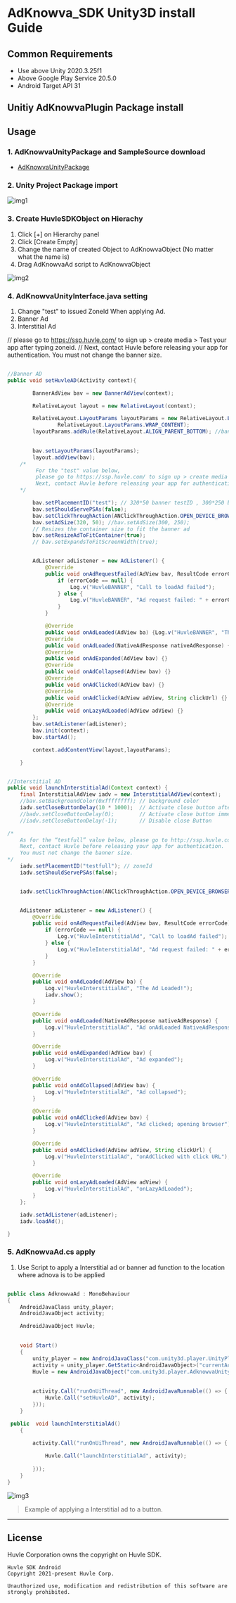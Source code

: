 # AdKnowva_SDK Unity3D install Guide

## Common Requirements
- Use above Unity 2020.3.25f1
- Above Google Play Service 20.5.0
- Android Target API 31


## Unitiy AdKnowvaPlugin Package install
## Usage
### 1. AdKnowvaUnityPackage and SampleSource download
- [AdKnowvaUnityPackage](https://github.com/Huvle-Ad/AdKnowva_SDK_EN/releases/tag/1.5.0)

### 2. Unity Project Package import
![img1](./img/img1.png)

### 3. Create HuvleSDKObject on Hierachy

1. Click [+] on Hierarchy panel
2. Click [Create Empty]
3. Change the name of created Object to AdKnowvaObject (No matter what the name is) 
4. Drag AdKnowvaAd script to AdKnowvaObject 

![img2](./img/img2.png)

### 4. AdKnowvaUnityInterface.java setting

1. Change "test" to issued ZoneId When applying Ad.
2. Banner Ad
3. Interstitial Ad

// please go to https://ssp.huvle.com/ to sign up > create media > Test your app after typing zoneid.
// Next, contact Huvle before releasing your app for authentication. You must not change the banner size.

```java

//Banner AD
public void setHuvleAD(Activity context){

        BannerAdView bav = new BannerAdView(context);

        RelativeLayout layout = new RelativeLayout(context);

        RelativeLayout.LayoutParams layoutParams = new RelativeLayout.LayoutParams(RelativeLayout.LayoutParams.MATCH_PARENT,
                RelativeLayout.LayoutParams.WRAP_CONTENT);
        layoutParams.addRule(RelativeLayout.ALIGN_PARENT_BOTTOM); //banner position
        

        bav.setLayoutParams(layoutParams);
        layout.addView(bav);
    /*
         For the "test" value below, 
         please go to https://ssp.huvle.com/ to sign up > create media > Test your app after typing zoneid.
         Next, contact Huvle before releasing your app for authentication. You must not change the banner size.
    */

        bav.setPlacementID("test"); // 320*50 banner testID , 300*250 banner test ID "testbig"
        bav.setShouldServePSAs(false);
        bav.setClickThroughAction(ANClickThroughAction.OPEN_DEVICE_BROWSER);
        bav.setAdSize(320, 50); //bav.setAdSize(300, 250);
        // Resizes the container size to fit the banner ad
        bav.setResizeAdToFitContainer(true);
        // bav.setExpandsToFitScreenWidth(true);


        AdListener adListener = new AdListener() {
            @Override
            public void onAdRequestFailed(AdView bav, ResultCode errorCode) {
                if (errorCode == null) {
                    Log.v("HuvleBANNER", "Call to loadAd failed");
                } else {
                    Log.v("HuvleBANNER", "Ad request failed: " + errorCode);
                }
            }

            @Override
            public void onAdLoaded(AdView ba) {Log.v("HuvleBANNER", "The Ad Loaded!");}
            @Override
            public void onAdLoaded(NativeAdResponse nativeAdResponse) {}
            @Override
            public void onAdExpanded(AdView bav) {}
            @Override
            public void onAdCollapsed(AdView bav) {}
            @Override
            public void onAdClicked(AdView bav) {}
            @Override
            public void onAdClicked(AdView adView, String clickUrl) {}
            @Override
            public void onLazyAdLoaded(AdView adView) {}
        };
        bav.setAdListener(adListener);
        bav.init(context);
        bav.startAd();

        context.addContentView(layout,layoutParams);

    }


//Interstitial AD
public void launchInterstitialAd(Context context) {
    final InterstitialAdView iadv = new InterstitialAdView(context);
    //bav.setBackgroundColor(0xffffffff); // background color
    iadv.setCloseButtonDelay(10 * 1000);  // Activate close button after 10 seconds
    //badv.setCloseButtonDelay(0);        // Activate close button immediately
    //iadv.setCloseButtonDelay(-1);       // Disable close Button

/*
    As for the “testfull” value below, please go to http://ssp.huvle.com/ to sign up > create media > select the 'fullscreen' checkbox > test your app after entering the zoneid corresponding to the 'fullscreen' option.
    Next, contact Huvle before releasing your app for authentication.
    You must not change the banner size.
*/
    iadv.setPlacementID("testfull"); // zoneId
    iadv.setShouldServePSAs(false);


    iadv.setClickThroughAction(ANClickThroughAction.OPEN_DEVICE_BROWSER);


    AdListener adListener = new AdListener() {
        @Override
        public void onAdRequestFailed(AdView bav, ResultCode errorCode) {
            if (errorCode == null) {
                Log.v("HuvleInterstitialAd", "Call to loadAd failed");
            } else {
                Log.v("HuvleInterstitialAd", "Ad request failed: " + errorCode);
            }
        }

        @Override
        public void onAdLoaded(AdView ba) {
            Log.v("HuvleInterstitialAd", "The Ad Loaded!");
            iadv.show();
        }

        @Override
        public void onAdLoaded(NativeAdResponse nativeAdResponse) {
            Log.v("HuvleInterstitialAd", "Ad onAdLoaded NativeAdResponse");
        }

        @Override
        public void onAdExpanded(AdView bav) {
            Log.v("HuvleInterstitialAd", "Ad expanded");
        }

        @Override
        public void onAdCollapsed(AdView bav) {
            Log.v("HuvleInterstitialAd", "Ad collapsed");
        }

        @Override
        public void onAdClicked(AdView bav) {
            Log.v("HuvleInterstitialAd", "Ad clicked; opening browser");
        }

        @Override
        public void onAdClicked(AdView adView, String clickUrl) {
            Log.v("HuvleInterstitialAd", "onAdClicked with click URL");
        }

        @Override
        public void onLazyAdLoaded(AdView adView) {
            Log.v("HuvleInterstitialAd", "onLazyAdLoaded");
        }
    };

    iadv.setAdListener(adListener);
    iadv.loadAd();

}


```

### 5. AdKnowvaAd.cs apply
1. Use Script to apply a Interstitial ad or banner ad function to the location where adnova is to be applied

```C#

public class AdknowvaAd : MonoBehaviour
{
    AndroidJavaClass unity_player;
    AndroidJavaObject activity;

    AndroidJavaObject Huvle;

 
    void Start()
    {
        unity_player = new AndroidJavaClass("com.unity3d.player.UnityPlayer");
        activity = unity_player.GetStatic<AndroidJavaObject>("currentActivity");
        Huvle = new AndroidJavaObject("com.unity3d.player.AdknowvaUnityInterface");
     
        
        activity.Call("runOnUiThread", new AndroidJavaRunnable(() => {
            Huvle.Call("setHuvleAD", activity);
        }));
    }

 public  void launchInterstitialAd()
    {
       
        activity.Call("runOnUiThread", new AndroidJavaRunnable(() => {

            Huvle.Call("launchInterstitialAd", activity);
          
        }));
    }
}

```

![img3](./img/img3.png)
> Example of applying a Interstitial ad to a button.

***



## License
Huvle Corporation owns the copyright on Huvle SDK.
```
Huvle SDK Android
Copyright 2021-present Huvle Corp.

Unauthorized use, modification and redistribution of this software are strongly prohibited.
```

